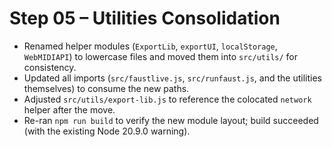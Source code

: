 # Step 05 – Utilities Consolidation

- Renamed helper modules (`ExportLib`, `exportUI`, `localStorage`, `WebMIDIAPI`) to lowercase files and moved them into `src/utils/` for consistency.
- Updated all imports (`src/faustlive.js`, `src/runfaust.js`, and the utilities themselves) to consume the new paths.
- Adjusted `src/utils/export-lib.js` to reference the colocated `network` helper after the move.
- Re-ran `npm run build` to verify the new module layout; build succeeded (with the existing Node 20.9.0 warning).
